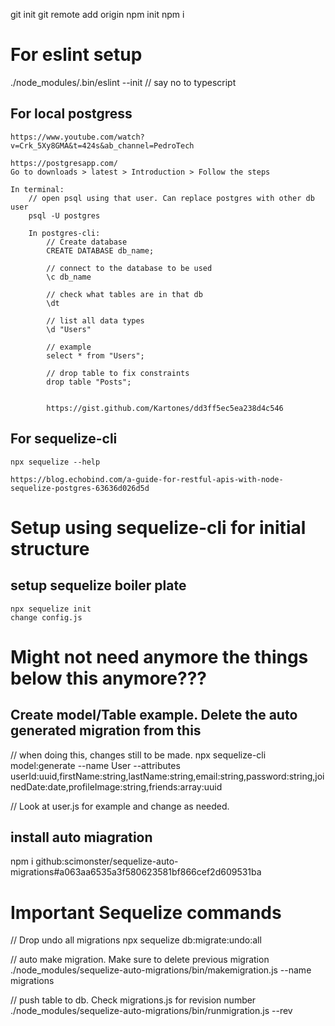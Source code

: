 git init
git remote add origin
npm init
npm i

# For eslint setup
./node_modules/.bin/eslint --init          // say no to typescript

## For local postgress
    https://www.youtube.com/watch?v=Crk_5Xy8GMA&t=424s&ab_channel=PedroTech

    https://postgresapp.com/ 
    Go to downloads > latest > Introduction > Follow the steps

    In terminal:
        // open psql using that user. Can replace postgres with other db user
        psql -U postgres                   

        In postgres-cli:
            // Create database
            CREATE DATABASE db_name;

            // connect to the database to be used
            \c db_name

            // check what tables are in that db
            \dt

            // list all data types
            \d "Users"

            // example
            select * from "Users";

            // drop table to fix constraints
            drop table "Posts";


            https://gist.github.com/Kartones/dd3ff5ec5ea238d4c546

## For sequelize-cli 
    npx sequelize --help

    https://blog.echobind.com/a-guide-for-restful-apis-with-node-sequelize-postgres-63636d026d5d


# Setup using sequelize-cli for initial structure
## setup sequelize boiler plate
    npx sequelize init
    change config.js






# Might not need anymore the things below this anymore???
## Create model/Table example. Delete the auto generated migration from this
// when doing this, changes still to be made.
npx sequelize-cli model:generate --name User --attributes userId:uuid,firstName:string,lastName:string,email:string,password:string,joinedDate:date,profileImage:string,friends:array:uuid

// Look at user.js for example and change as needed.

## install auto miagration
npm i github:scimonster/sequelize-auto-migrations#a063aa6535a3f580623581bf866cef2d609531ba

# Important Sequelize commands

// Drop undo all migrations
npx sequelize db:migrate:undo:all

// auto make migration. Make sure to delete previous migration
./node_modules/sequelize-auto-migrations/bin/makemigration.js --name migrations

// push table to db. Check migrations.js for revision number
./node_modules/sequelize-auto-migrations/bin/runmigration.js --rev <revNum>